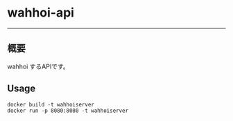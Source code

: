 # wahhoi-api

---

## 概要

wahhoi するAPIです。

## Usage

~~~
docker build -t wahhoiserver
docker run -p 8080:8080 -t wahhoiserver
~~~

